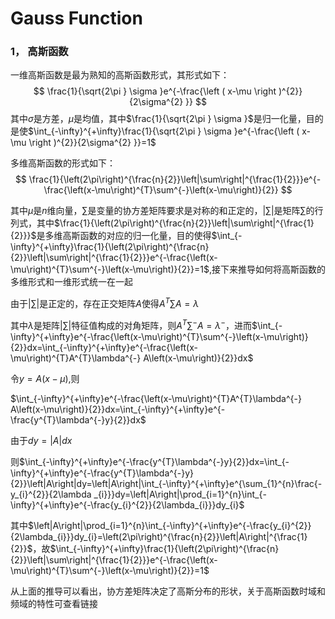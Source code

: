 # Gauss Function

### 1， 高斯函数

一维高斯函数是最为熟知的高斯函数形式，其形式如下：
$$
\frac{1}{\sqrt{2\pi } \sigma }e^{-\frac{\left ( x-\mu  \right )^{2}}{2\sigma^{2} }}
$$
其中$\sigma$是方差，$\mu$是均值，其中$\frac{1}{\sqrt{2\pi } \sigma }$是归一化量，目的是使$\int_{-\infty}^{+\infty}\frac{1}{\sqrt{2\pi } \sigma }e^{-\frac{\left ( x-\mu  \right )^{2}}{2\sigma^{2} }}=1$

多维高斯函数的形式如下：
$$
\frac{1}{\left(2\pi\right)^{\frac{n}{2}}\left|\sum\right|^{\frac{1}{2}}}e^{-\frac{\left(x-\mu\right)^{T}\sum^{-}\left(x-\mu\right)}{2}}
$$


其中$\mu$是$n$维向量，$\sum$是变量的协方差矩阵要求是对称的和正定的，$\left|\sum\right|$是矩阵$\sum$的行列式，其中$\frac{1}{\left(2\pi\right)^{\frac{n}{2}}\left|\sum\right|^{\frac{1}{2}}}$是多维高斯函数的对应的归一化量，目的使得$\int_{-\infty}^{+\infty}\frac{1}{\left(2\pi\right)^{\frac{n}{2}}\left|\sum\right|^{\frac{1}{2}}}e^{-\frac{\left(x-\mu\right)^{T}\sum^{-}\left(x-\mu\right)}{2}}=1$,接下来推导如何将高斯函数的多维形式和一维形式统一在一起

由于$\left|\sum\right|$是正定的，存在正交矩阵$A$使得$A^{T}\sum A=\lambda$

其中$\lambda$是矩阵$\left|\sum\right|$特征值构成的对角矩阵，则$A^{T}\sum^{-} A=\lambda^{-}$，进而$\int_{-\infty}^{+\infty}e^{-\frac{\left(x-\mu\right)^{T}\sum^{-}\left(x-\mu\right)}{2}}dx=\int_{-\infty}^{+\infty}e^{-\frac{\left(x-\mu\right)^{T}A^{T}\lambda^{-} A\left(x-\mu\right)}{2}}dx$

令$y=A\left(x-\mu\right)$,则

$\int_{-\infty}^{+\infty}e^{-\frac{\left(x-\mu\right)^{T}A^{T}\lambda^{-} A\left(x-\mu\right)}{2}}dx=\int_{-\infty}^{+\infty}e^{-\frac{y^{T}\lambda^{-}y}{2}}dx$

由于$dy=\left|A\right|dx$

则$\int_{-\infty}^{+\infty}e^{-\frac{y^{T}\lambda^{-}y}{2}}dx=\int_{-\infty}^{+\infty}e^{-\frac{y^{T}\lambda^{-}y}{2}}\left|A\right|dy=\left|A\right|\int_{-\infty}^{+\infty}e^{\sum_{1}^{n}\frac{-y_{i}^{2}}{2\lambda _{i}}}dy=\left|A\right|\prod_{i=1}^{n}\int_{-\infty}^{+\infty}e^{-\frac{y_{i}^{2}}{2\lambda_{i}}}dy_{i}$

其中$\left|A\right|\prod_{i=1}^{n}\int_{-\infty}^{+\infty}e^{-\frac{y_{i}^{2}}{2\lambda_{i}}}dy_{i}=\left(2\pi\right)^{\frac{n}{2}}\left|A\right|^{\frac{1}{2}}$，故$\int_{-\infty}^{+\infty}\frac{1}{\left(2\pi\right)^{\frac{n}{2}}\left|\sum\right|^{\frac{1}{2}}}e^{-\frac{\left(x-\mu\right)^{T}\sum^{-}\left(x-\mu\right)}{2}}=1$

从上面的推导可以看出，协方差矩阵决定了高斯分布的形状，关于高斯函数时域和频域的特性可查看链接

[1]: https://en.wikipedia.org/wiki/Gaussian_function


